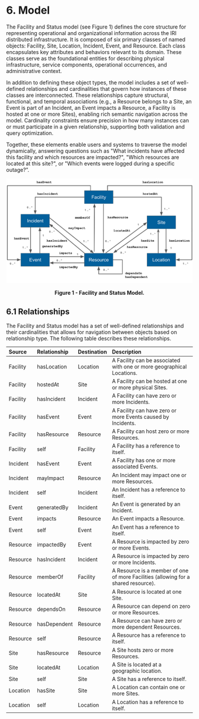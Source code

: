 # 6. Model
The Facility and Status model (see Figure 1) defines the core structure for representing operational
and organizational information across the IRI distributed infrastructure. It is composed of six 
primary classes of named objects: Facility, Site, Location, Incident, Event, and Resource.  Each 
class encapsulates key attributes and behaviors relevant to its domain. These classes serve as the 
foundational entities for describing physical infrastructure, service components, operational 
occurrences, and administrative context.

In addition to defining these object types, the model includes a set of well-defined relationships 
and cardinalities that govern how instances of these classes are interconnected. These relationships 
capture structural, functional, and temporal associations (e.g., a Resource belongs to a Site, an 
Event is part of an Incident, an Event impacts a Resource, a Facility is hosted at one or more Sites), 
enabling rich semantic navigation across the model. Cardinality constraints ensure precision in how 
many instances can or must participate in a given relationship, supporting both validation and query 
optimization.

Together, these elements enable users and systems to traverse the model dynamically, answering 
questions such as "What incidents have affected this facility and which resources are impacted?",
"Which resources are located at this site?", or "Which events were logged during a specific 
outage?”.

![Facility and Status Model](./images/facility-status-model.png)
<div align="center"><b>Figure 1 - Facility and Status Model.</b></div>

## 6.1 Relationships

The Facility and Status model has a set of well-defined relationships and their cardinalities that allows 
for navigation between objects based on relationship type.  The following table describes these 
relationships.  

| Source | Relationship | Destination | Description |
| :---- | :---- | :---- | :---- |
| Facility | hasLocation | Location | A Facility can be associated with one or more geographical Locations. |
| Facility | hostedAt | Site | A Facility can be hosted at one or more physical Sites. |
| Facility | hasIncident | Incident | A Facility can have zero or more Incidents. |
| Facility | hasEvent | Event | A Facility can have zero or more Events caused by Incidents. |
| Facility | hasResource | Resource | A Facility can host zero or more Resources. |
| Facility | self | Facility | A Facility has a reference to itself. |
| Incident | hasEvent | Event | A Facility has one or more associated Events. |
| Incident | mayImpact | Resource | An Incident may impact one or more Resources. |
| Incident | self | Incident | An Incident has a reference to itself. |
| Event | generatedBy | Incident | An Event is generated by an Incident. |
| Event | impacts | Resource | An Event impacts a Resource. |
| Event | self | Event | An Event has a reference to itself. |
| Resource | impactedBy | Event | A Resource is impacted by zero or more Events. |
| Resource | hasIncident | Incident | A Resource is impacted by zero or more Incidents. |
| Resource | memberOf | Facility | A Resource is a member of one of more Facilities (allowing for a shared resource). |
| Resource | locatedAt | Site | A Resource is located at one Site. |
| Resource | dependsOn | Resource | A Resource can depend on zero or more Resources. |
| Resource | hasDependent | Resource | A Resource can have zero or more dependent Resources. |
| Resource | self | Resource | A Resource has a reference to itself. |
| Site | hasResource | Resource | A Site hosts zero or more Resources. |
| Site | locatedAt | Location | A Site is located at a geographic location. |
| Site | self | Site | A Site has a reference to itself. |
| Location | hasSite | Site | A Location can contain one or more Sites. |
| Location | self | Location | A Location has a reference to itself. |